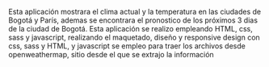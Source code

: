 Esta aplicación mostrara el clima actual y la temperatura en las ciudades de Bogotá y París, ademas se encontrara el pronostico de los próximos 3 dias de la ciudad de Bogotá.
Esta aplicación se realizo empleando HTML, css, sass y javascript, realizando el maquetado, diseño y responsive design con css, sass y HTML, y javascript se empleo para traer los archivos desde openweathermap, sitio desde el que se extrajo la información
